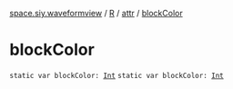 [space.siy.waveformview](../../index.md) / [R](../index.md) / [attr](index.md) / [blockColor](./block-color.md)

# blockColor

`static var blockColor: `[`Int`](https://kotlinlang.org/api/latest/jvm/stdlib/kotlin/-int/index.html)
`static var blockColor: `[`Int`](https://kotlinlang.org/api/latest/jvm/stdlib/kotlin/-int/index.html)